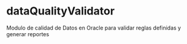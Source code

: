 # dataQualityValidator
Modulo de calidad de Datos en Oracle para validar reglas definidas y generar reportes
